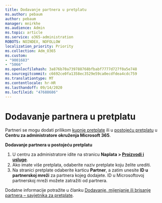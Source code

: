 ```yaml
---
title: Dodavanje partnera u pretplatu
ms.author: pebaum
author: pebaum
manager: mnirkhe
ms.audience: Admin
ms.topic: article
ms.service: o365-administration
ROBOTS: NOINDEX, NOFOLLOW
localization_priority: Priority
ms.collection: Adm_O365
ms.custom:
- "9001683"
- "5066"
ms.openlocfilehash: 3a876b70a739788768bfbabf7777d727f0a5e748
ms.sourcegitcommit: c6692ce0fa1358ec3529e59ca0ecdfdea4cdc759
ms.translationtype: MT
ms.contentlocale: hr-HR
ms.lasthandoff: 09/14/2020
ms.locfileid: "47688686"
---
```

# <a name="add-a-partner-to-your-subscription"></a>Dodavanje partnera u pretplatu

Partneri se mogu dodati prilikom [kupnje pretplate](https://docs.microsoft.com/microsoft-365/admin/misc/add-partner?view=o365-worldwide#add-a-partner-at-the-time-of-purchase) ili u [postojeću pretplatu](https://docs.microsoft.com/microsoft-365/admin/misc/add-partner?view=o365-worldwide#add-a-partner-to-an-existing-subscription) u **Centru za administratore okruženja Microsoft 365**.

**Dodavanje partnera u postojeću pretplatu**

1. U centru za administratore idite na stranicu **Naplata > [Proizvodi i usluge](https://go.microsoft.com/fwlink/p/?linkid=842054)**. 
2. Ako imate više pretplata, odaberite naziv pretplate koju želite urediti. 
3. Na stranici pretplate odaberite karticu **Partner**, a zatim unesite **ID u partnerskoj mreži** za partnera kojeg dodajete. ID u Microsoftovoj partnerskoj mreži možete zatražiti od partnera. 

Dodatne informacije potražite u članku [Dodavanje, mijenjanje ili brisanje partnera – savjetnika za pretplate](https://docs.microsoft.com/microsoft-365/admin/misc/add-partner). 
